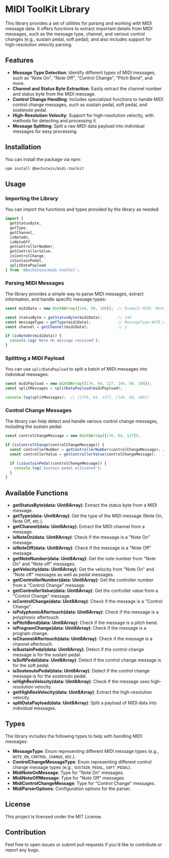 
# MIDI ToolKit Library

This library provides a set of utilities for parsing and working with MIDI message data. It offers functions to extract important details from MIDI messages, such as the message type, channel, and various control changes (e.g., sustain pedal, soft pedal), and also includes support for high-resolution velocity parsing.

## Features

- **Message Type Detection**: Identify different types of MIDI messages, such as "Note On", "Note Off", "Control Change", "Pitch Bend", and more.
- **Channel and Status Byte Extraction**: Easily extract the channel number and status byte from the MIDI message.
- **Control Change Handling**: Includes specialized functions to handle MIDI control change messages, such as sustain pedal, soft pedal, and sostenuto pedal.
- **High-Resolution Velocity**: Support for high-resolution velocity, with methods for detecting and processing it.
- **Message Splitting**: Split a raw MIDI data payload into individual messages for easy processing.

## Installation

You can install the package via npm:

```bash
npm install @bechstein/midi-toolkit
```

## Usage

### Importing the Library

You can import the functions and types provided by the library as needed:

```typescript
import { 
  getStatusByte, 
  getType, 
  getChannel, 
  isNoteOn, 
  isNoteOff, 
  getControllerNumber, 
  getControllerValue, 
  isControlChange, 
  isSustainPedal, 
  splitDataPayload 
} from '@bechstein/midi-toolkit';
```

### Parsing MIDI Messages

The library provides a simple way to parse MIDI messages, extract information, and handle specific message types:

```typescript
const midiData = new Uint8Array([144, 60, 100]);  // Example MIDI "Note On" message

const statusByte = getStatusByte(midiData);       // 144
const messageType = getType(midiData);            // MessageType.NOTE_ON
const channel = getChannel(midiData);             // 1

if (isNoteOn(midiData)) {
  console.log('Note On message received');
}
```

### Splitting a MIDI Payload

You can use `splitDataPayload` to split a batch of MIDI messages into individual messages:

```typescript
const midiPayload = new Uint8Array([176, 64, 127, 144, 60, 100]);
const splitMessages = splitDataPayload(midiPayload);

console.log(splitMessages);  // [[176, 64, 127], [144, 60, 100]]
```

### Control Change Messages

The library can help detect and handle various control change messages, including the sustain pedal:

```typescript
const controlChangeMessage = new Uint8Array([176, 64, 127]);

if (isControlChange(controlChangeMessage)) {
  const controllerNumber = getControllerNumber(controlChangeMessage); // 64
  const controllerValue = getControllerValue(controlChangeMessage);   // 127

  if (isSustainPedal(controlChangeMessage)) {
    console.log('Sustain pedal activated');
  }
}
```

## Available Functions

- **getStatusByte(data: Uint8Array)**: Extract the status byte from a MIDI message.
- **getType(data: Uint8Array)**: Get the type of the MIDI message (Note On, Note Off, etc.).
- **getChannel(data: Uint8Array)**: Extract the MIDI channel from a message.
- **isNoteOn(data: Uint8Array)**: Check if the message is a "Note On" message.
- **isNoteOff(data: Uint8Array)**: Check if the message is a "Note Off" message.
- **getNoteNumber(data: Uint8Array)**: Get the note number from "Note On" and "Note off" messages.
- **getVelocity(data: Uint8Array)**: Get the velocity from "Note On" and "Note off" messages as well as pedal messages.
- **getControllerNumber(data: Uint8Array)**: Get the controller number from a "Control Change" message.
- **getControllerValue(data: Uint8Array)**: Get the controller value from a "Control Change" message.
- **isControlChange(data: Uint8Array)**: Check if the message is a "Control Change".
- **isPolyphonicAftertouch(data: Uint8Array)**: Check if the message is a polyphonic aftertouch.
- **isPitchBend(data: Uint8Array)**: Check if the message is a pitch bend.
- **isProgramChange(data: Uint8Array)**: Check if the message is a program change.
- **isChannelAftertouch(data: Uint8Array)**: Check if the message is a channel aftertouch.
- **isSustainPedal(data: Uint8Array)**: Detect if the control change message is for the sustain pedal.
- **isSoftPedal(data: Uint8Array)**: Detect if the control change message is for the soft pedal.
- **isSostenutoPedal(data: Uint8Array)**: Detect if the control change message is for the sostenuto pedal.
- **isHighResVelocity(data: Uint8Array)**: Check if the message uses high-resolution velocity.
- **getHighResVelocity(data: Uint8Array)**: Extract the high-resolution velocity.
- **splitDataPayload(data: Uint8Array)**: Split a payload of MIDI data into individual messages.

## Types

The library includes the following types to help with handling MIDI messages:

- **MessageType**: Enum representing different MIDI message types (e.g., `NOTE_ON`, `CONTROL_CHANGE`, etc.).
- **ControlChangeMessageType**: Enum representing different control change message types (e.g., `SUSTAIN_PEDAL`, `SOFT_PEDAL`).
- **MidiNoteOnMessage**: Type for "Note On" messages.
- **MidiNoteOffMessage**: Type for "Note Off" messages.
- **MidiControlChangeMessage**: Type for "Control Change" messages.
- **MidiParserOptions**: Configuration options for the parser.

## License

This project is licensed under the MIT License.

## Contribution

Feel free to open issues or submit pull requests if you'd like to contribute or report any bugs.
